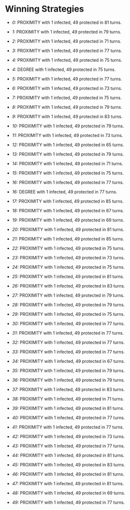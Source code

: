 # Winning Strategies

* _0:_ PROXIMITY with 1 infected, 49 protected in 81 turns.


* _1:_ PROXIMITY with 1 infected, 49 protected in 79 turns.


* _2:_ PROXIMITY with 1 infected, 49 protected in 71 turns.


* _3:_ PROXIMITY with 1 infected, 49 protected in 77 turns.


* _4:_ PROXIMITY with 1 infected, 49 protected in 75 turns.


* _4:_ DEGREE with 1 infected, 49 protected in 75 turns.


* _5:_ PROXIMITY with 1 infected, 49 protected in 77 turns.


* _6:_ PROXIMITY with 1 infected, 49 protected in 73 turns.


* _7:_ PROXIMITY with 1 infected, 49 protected in 75 turns.


* _8:_ PROXIMITY with 1 infected, 49 protected in 79 turns.


* _9:_ PROXIMITY with 1 infected, 49 protected in 83 turns.


* _10:_ PROXIMITY with 1 infected, 49 protected in 79 turns.


* _11:_ PROXIMITY with 1 infected, 49 protected in 73 turns.


* _12:_ PROXIMITY with 1 infected, 49 protected in 65 turns.


* _13:_ PROXIMITY with 1 infected, 49 protected in 79 turns.


* _14:_ PROXIMITY with 1 infected, 49 protected in 71 turns.


* _15:_ PROXIMITY with 1 infected, 49 protected in 75 turns.


* _16:_ PROXIMITY with 1 infected, 49 protected in 77 turns.


* _16:_ DEGREE with 1 infected, 49 protected in 77 turns.


* _17:_ PROXIMITY with 1 infected, 49 protected in 85 turns.


* _18:_ PROXIMITY with 1 infected, 49 protected in 67 turns.


* _19:_ PROXIMITY with 1 infected, 49 protected in 69 turns.


* _20:_ PROXIMITY with 1 infected, 49 protected in 81 turns.


* _21:_ PROXIMITY with 1 infected, 49 protected in 85 turns.


* _22:_ PROXIMITY with 1 infected, 49 protected in 75 turns.


* _23:_ PROXIMITY with 1 infected, 49 protected in 73 turns.


* _24:_ PROXIMITY with 1 infected, 49 protected in 75 turns.


* _25:_ PROXIMITY with 1 infected, 49 protected in 81 turns.


* _26:_ PROXIMITY with 1 infected, 49 protected in 83 turns.


* _27:_ PROXIMITY with 1 infected, 49 protected in 79 turns.


* _28:_ PROXIMITY with 1 infected, 49 protected in 79 turns.


* _29:_ PROXIMITY with 1 infected, 49 protected in 75 turns.


* _30:_ PROXIMITY with 1 infected, 49 protected in 77 turns.


* _31:_ PROXIMITY with 1 infected, 49 protected in 77 turns.


* _32:_ PROXIMITY with 1 infected, 49 protected in 77 turns.


* _33:_ PROXIMITY with 1 infected, 49 protected in 77 turns.


* _34:_ PROXIMITY with 1 infected, 49 protected in 67 turns.


* _35:_ PROXIMITY with 1 infected, 49 protected in 79 turns.


* _36:_ PROXIMITY with 1 infected, 49 protected in 79 turns.


* _37:_ PROXIMITY with 1 infected, 49 protected in 83 turns.


* _38:_ PROXIMITY with 1 infected, 49 protected in 71 turns.


* _39:_ PROXIMITY with 1 infected, 49 protected in 81 turns.


* _40:_ PROXIMITY with 1 infected, 49 protected in 77 turns.


* _41:_ PROXIMITY with 1 infected, 49 protected in 77 turns.


* _42:_ PROXIMITY with 1 infected, 49 protected in 73 turns.


* _43:_ PROXIMITY with 1 infected, 49 protected in 77 turns.


* _44:_ PROXIMITY with 1 infected, 49 protected in 81 turns.


* _45:_ PROXIMITY with 1 infected, 49 protected in 83 turns.


* _46:_ PROXIMITY with 1 infected, 49 protected in 81 turns.


* _47:_ PROXIMITY with 1 infected, 49 protected in 81 turns.


* _48:_ PROXIMITY with 1 infected, 49 protected in 69 turns.


* _49:_ PROXIMITY with 1 infected, 49 protected in 77 turns.


